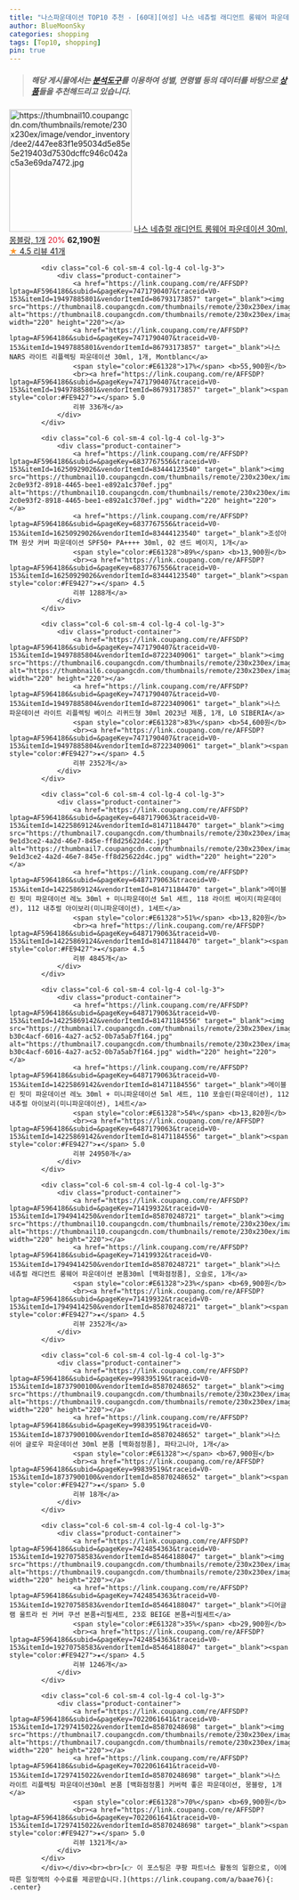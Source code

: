 ```yaml
---
title: "나스파운데이션 TOP10 추천 - [60대][여성] 나스 네츄럴 래디언트 롱웨어 파운데이션 30ml, 몽블랑, 1개"
author: BlueMoonSky
categories: shopping
tags: [Top10, shopping]
pin: true
---
```


> ##### 해당 게시물에서는 [**분석도구**](https://itemscout.io/)를 이용하여 **성별**, **연령별** 등의 데이터를 바탕으로 [**상품**](https://link.coupang.com/a/baae76)들을 추천해드리고 있습니다.
<div class="container"><div class="row">
            <div class="col-6 col-sm-4 col-lg-4 col-lg-3">
                <div class="product-container">
                    <a href="https://link.coupang.com/re/AFFSDP?lptag=AF5964186&subid=&pageKey=71419932&traceid=V0-153&itemId=264057823&vendorItemId=85870248727" target="_blank"><img src="https://thumbnail10.coupangcdn.com/thumbnails/remote/230x230ex/image/vendor_inventory/dee2/447ee83f1e95034d5e85e5e219403d7530dcffc946c042ac5a3e69da7472.jpg" alt="https://thumbnail10.coupangcdn.com/thumbnails/remote/230x230ex/image/vendor_inventory/dee2/447ee83f1e95034d5e85e5e219403d7530dcffc946c042ac5a3e69da7472.jpg" width="220" height="220"></a>
                    <a href="https://link.coupang.com/re/AFFSDP?lptag=AF5964186&subid=&pageKey=71419932&traceid=V0-153&itemId=264057823&vendorItemId=85870248727" target="_blank">나스 네츄럴 래디언트 롱웨어 파운데이션 30ml, 몽블랑, 1개</a>
                    <span style="color:#E61328">20%</span> <b>62,190원</b>
                    <br><a href="https://link.coupang.com/re/AFFSDP?lptag=AF5964186&subid=&pageKey=71419932&traceid=V0-153&itemId=264057823&vendorItemId=85870248727" target="_blank"><span style="color:#FE9427">★</span> 4.5
                    리뷰 41개</a>
                </div>
            </div>
            
            <div class="col-6 col-sm-4 col-lg-4 col-lg-3">
                <div class="product-container">
                    <a href="https://link.coupang.com/re/AFFSDP?lptag=AF5964186&subid=&pageKey=7471790407&traceid=V0-153&itemId=19497885801&vendorItemId=86793173857" target="_blank"><img src="https://thumbnail8.coupangcdn.com/thumbnails/remote/230x230ex/image/vendor_inventory/26a2/e42a35adab847dc5c87f34e871a321494517be6ec51bce536fd931cf8ecc.jpg" alt="https://thumbnail8.coupangcdn.com/thumbnails/remote/230x230ex/image/vendor_inventory/26a2/e42a35adab847dc5c87f34e871a321494517be6ec51bce536fd931cf8ecc.jpg" width="220" height="220"></a>
                    <a href="https://link.coupang.com/re/AFFSDP?lptag=AF5964186&subid=&pageKey=7471790407&traceid=V0-153&itemId=19497885801&vendorItemId=86793173857" target="_blank">나스 NARS 라이트 리플렉팅 파운데이션 30ml, 1개, Montblanc</a>
                    <span style="color:#E61328">17%</span> <b>55,900원</b>
                    <br><a href="https://link.coupang.com/re/AFFSDP?lptag=AF5964186&subid=&pageKey=7471790407&traceid=V0-153&itemId=19497885801&vendorItemId=86793173857" target="_blank"><span style="color:#FE9427">★</span> 5.0
                    리뷰 336개</a>
                </div>
            </div>
            
            <div class="col-6 col-sm-4 col-lg-4 col-lg-3">
                <div class="product-container">
                    <a href="https://link.coupang.com/re/AFFSDP?lptag=AF5964186&subid=&pageKey=6837767556&traceid=V0-153&itemId=16250929026&vendorItemId=83444123540" target="_blank"><img src="https://thumbnail10.coupangcdn.com/thumbnails/remote/230x230ex/image/retail/images/541227980276077-2c0e93f2-8918-4465-bee1-e892a1c370ef.jpg" alt="https://thumbnail10.coupangcdn.com/thumbnails/remote/230x230ex/image/retail/images/541227980276077-2c0e93f2-8918-4465-bee1-e892a1c370ef.jpg" width="220" height="220"></a>
                    <a href="https://link.coupang.com/re/AFFSDP?lptag=AF5964186&subid=&pageKey=6837767556&traceid=V0-153&itemId=16250929026&vendorItemId=83444123540" target="_blank">조성아TM 원샷 커버 파운데이션 SPF50+ PA++++ 30ml, 02 샌드 베이지, 1개</a>
                    <span style="color:#E61328">89%</span> <b>13,900원</b>
                    <br><a href="https://link.coupang.com/re/AFFSDP?lptag=AF5964186&subid=&pageKey=6837767556&traceid=V0-153&itemId=16250929026&vendorItemId=83444123540" target="_blank"><span style="color:#FE9427">★</span> 4.5
                    리뷰 1288개</a>
                </div>
            </div>
            
            <div class="col-6 col-sm-4 col-lg-4 col-lg-3">
                <div class="product-container">
                    <a href="https://link.coupang.com/re/AFFSDP?lptag=AF5964186&subid=&pageKey=7471790407&traceid=V0-153&itemId=19497885804&vendorItemId=87223409061" target="_blank"><img src="https://thumbnail6.coupangcdn.com/thumbnails/remote/230x230ex/image/vendor_inventory/f5a9/e776d8647f7479f238d1811279a7c0c6ebf95006f60d3f8e53b35fa159f3.jpg" alt="https://thumbnail6.coupangcdn.com/thumbnails/remote/230x230ex/image/vendor_inventory/f5a9/e776d8647f7479f238d1811279a7c0c6ebf95006f60d3f8e53b35fa159f3.jpg" width="220" height="220"></a>
                    <a href="https://link.coupang.com/re/AFFSDP?lptag=AF5964186&subid=&pageKey=7471790407&traceid=V0-153&itemId=19497885804&vendorItemId=87223409061" target="_blank">나스 파운데이션 라이트 리플렉팅 베이스 리퀴드형 30ml 2023년 제품, 1개, L0 SIBERIA</a>
                    <span style="color:#E61328">83%</span> <b>54,600원</b>
                    <br><a href="https://link.coupang.com/re/AFFSDP?lptag=AF5964186&subid=&pageKey=7471790407&traceid=V0-153&itemId=19497885804&vendorItemId=87223409061" target="_blank"><span style="color:#FE9427">★</span> 4.5
                    리뷰 2352개</a>
                </div>
            </div>
            
            <div class="col-6 col-sm-4 col-lg-4 col-lg-3">
                <div class="product-container">
                    <a href="https://link.coupang.com/re/AFFSDP?lptag=AF5964186&subid=&pageKey=6487179063&traceid=V0-153&itemId=14225869124&vendorItemId=81471184470" target="_blank"><img src="https://thumbnail7.coupangcdn.com/thumbnails/remote/230x230ex/image/retail/images/2930168446744557-9e1d3ce2-4a2d-46e7-845e-ff8d25622d4c.jpg" alt="https://thumbnail7.coupangcdn.com/thumbnails/remote/230x230ex/image/retail/images/2930168446744557-9e1d3ce2-4a2d-46e7-845e-ff8d25622d4c.jpg" width="220" height="220"></a>
                    <a href="https://link.coupang.com/re/AFFSDP?lptag=AF5964186&subid=&pageKey=6487179063&traceid=V0-153&itemId=14225869124&vendorItemId=81471184470" target="_blank">메이블린 핏미 파운데이션 레노 30ml + 미니파운데이션 5ml 세트, 118 라이트 베이지(파운데이션), 112 내추럴 아이보리(미니파운데이션), 1세트</a>
                    <span style="color:#E61328">51%</span> <b>13,820원</b>
                    <br><a href="https://link.coupang.com/re/AFFSDP?lptag=AF5964186&subid=&pageKey=6487179063&traceid=V0-153&itemId=14225869124&vendorItemId=81471184470" target="_blank"><span style="color:#FE9427">★</span> 4.5
                    리뷰 4845개</a>
                </div>
            </div>
            
            <div class="col-6 col-sm-4 col-lg-4 col-lg-3">
                <div class="product-container">
                    <a href="https://link.coupang.com/re/AFFSDP?lptag=AF5964186&subid=&pageKey=6487179063&traceid=V0-153&itemId=14225869142&vendorItemId=81471184556" target="_blank"><img src="https://thumbnail7.coupangcdn.com/thumbnails/remote/230x230ex/image/retail/images/2930267123101469-b30c4acf-6016-4a27-ac52-0b7a5ab7f164.jpg" alt="https://thumbnail7.coupangcdn.com/thumbnails/remote/230x230ex/image/retail/images/2930267123101469-b30c4acf-6016-4a27-ac52-0b7a5ab7f164.jpg" width="220" height="220"></a>
                    <a href="https://link.coupang.com/re/AFFSDP?lptag=AF5964186&subid=&pageKey=6487179063&traceid=V0-153&itemId=14225869142&vendorItemId=81471184556" target="_blank">메이블린 핏미 파운데이션 레노 30ml + 미니파운데이션 5ml 세트, 110 포슬린(파운데이션), 112 내추럴 아이보리(미니파운데이션), 1세트</a>
                    <span style="color:#E61328">54%</span> <b>13,820원</b>
                    <br><a href="https://link.coupang.com/re/AFFSDP?lptag=AF5964186&subid=&pageKey=6487179063&traceid=V0-153&itemId=14225869142&vendorItemId=81471184556" target="_blank"><span style="color:#FE9427">★</span> 5.0
                    리뷰 24950개</a>
                </div>
            </div>
            
            <div class="col-6 col-sm-4 col-lg-4 col-lg-3">
                <div class="product-container">
                    <a href="https://link.coupang.com/re/AFFSDP?lptag=AF5964186&subid=&pageKey=71419932&traceid=V0-153&itemId=17949414250&vendorItemId=85870248721" target="_blank"><img src="https://thumbnail10.coupangcdn.com/thumbnails/remote/230x230ex/image/vendor_inventory/dee2/447ee83f1e95034d5e85e5e219403d7530dcffc946c042ac5a3e69da7472.jpg" alt="https://thumbnail10.coupangcdn.com/thumbnails/remote/230x230ex/image/vendor_inventory/dee2/447ee83f1e95034d5e85e5e219403d7530dcffc946c042ac5a3e69da7472.jpg" width="220" height="220"></a>
                    <a href="https://link.coupang.com/re/AFFSDP?lptag=AF5964186&subid=&pageKey=71419932&traceid=V0-153&itemId=17949414250&vendorItemId=85870248721" target="_blank">나스 네츄럴 래디언트 롱웨어 파운데이션 본품30ml [백화점정품], 오슬로, 1개</a>
                    <span style="color:#E61328">23%</span> <b>69,900원</b>
                    <br><a href="https://link.coupang.com/re/AFFSDP?lptag=AF5964186&subid=&pageKey=71419932&traceid=V0-153&itemId=17949414250&vendorItemId=85870248721" target="_blank"><span style="color:#FE9427">★</span> 4.5
                    리뷰 2352개</a>
                </div>
            </div>
            
            <div class="col-6 col-sm-4 col-lg-4 col-lg-3">
                <div class="product-container">
                    <a href="https://link.coupang.com/re/AFFSDP?lptag=AF5964186&subid=&pageKey=99839519&traceid=V0-153&itemId=18737900100&vendorItemId=85870248652" target="_blank"><img src="https://thumbnail9.coupangcdn.com/thumbnails/remote/230x230ex/image/vendor_inventory/4c9c/f7d2d924111ef43c834196fe40d073c396f4de74c4ea6b9fa2c9b0a121e1.jpg" alt="https://thumbnail9.coupangcdn.com/thumbnails/remote/230x230ex/image/vendor_inventory/4c9c/f7d2d924111ef43c834196fe40d073c396f4de74c4ea6b9fa2c9b0a121e1.jpg" width="220" height="220"></a>
                    <a href="https://link.coupang.com/re/AFFSDP?lptag=AF5964186&subid=&pageKey=99839519&traceid=V0-153&itemId=18737900100&vendorItemId=85870248652" target="_blank">나스 쉬어 글로우 파운데이션 30ml 본품 [백화점정품], 파타고니아, 1개</a>
                    <span style="color:#E61328"></span> <b>67,900원</b>
                    <br><a href="https://link.coupang.com/re/AFFSDP?lptag=AF5964186&subid=&pageKey=99839519&traceid=V0-153&itemId=18737900100&vendorItemId=85870248652" target="_blank"><span style="color:#FE9427">★</span> 5.0
                    리뷰 18개</a>
                </div>
            </div>
            
            <div class="col-6 col-sm-4 col-lg-4 col-lg-3">
                <div class="product-container">
                    <a href="https://link.coupang.com/re/AFFSDP?lptag=AF5964186&subid=&pageKey=7424854363&traceid=V0-153&itemId=19270758583&vendorItemId=85464188047" target="_blank"><img src="https://thumbnail9.coupangcdn.com/thumbnails/remote/230x230ex/image/vendor_inventory/8ec6/eba90454ab9a4ca08ef77e70e489ee368be90411f09dadac05cab958116a.jpg" alt="https://thumbnail9.coupangcdn.com/thumbnails/remote/230x230ex/image/vendor_inventory/8ec6/eba90454ab9a4ca08ef77e70e489ee368be90411f09dadac05cab958116a.jpg" width="220" height="220"></a>
                    <a href="https://link.coupang.com/re/AFFSDP?lptag=AF5964186&subid=&pageKey=7424854363&traceid=V0-153&itemId=19270758583&vendorItemId=85464188047" target="_blank">디어글램 울트라 씬 커버 쿠션 본품+리필세트, 23호 BEIGE 본품+리필세트</a>
                    <span style="color:#E61328">35%</span> <b>29,900원</b>
                    <br><a href="https://link.coupang.com/re/AFFSDP?lptag=AF5964186&subid=&pageKey=7424854363&traceid=V0-153&itemId=19270758583&vendorItemId=85464188047" target="_blank"><span style="color:#FE9427">★</span> 4.5
                    리뷰 1246개</a>
                </div>
            </div>
            
            <div class="col-6 col-sm-4 col-lg-4 col-lg-3">
                <div class="product-container">
                    <a href="https://link.coupang.com/re/AFFSDP?lptag=AF5964186&subid=&pageKey=7022061641&traceid=V0-153&itemId=17297415022&vendorItemId=85870248698" target="_blank"><img src="https://thumbnail7.coupangcdn.com/thumbnails/remote/230x230ex/image/vendor_inventory/8b2a/f026081ae34a89f0bcee8fd3a2e555f732b523b22d4fca89d628aa419c71.jpg" alt="https://thumbnail7.coupangcdn.com/thumbnails/remote/230x230ex/image/vendor_inventory/8b2a/f026081ae34a89f0bcee8fd3a2e555f732b523b22d4fca89d628aa419c71.jpg" width="220" height="220"></a>
                    <a href="https://link.coupang.com/re/AFFSDP?lptag=AF5964186&subid=&pageKey=7022061641&traceid=V0-153&itemId=17297415022&vendorItemId=85870248698" target="_blank">나스 라이트 리플렉팅 파운데이션30ml 본품 [백화점정품] 커버력 좋은 파운데이션, 몽블랑, 1개</a>
                    <span style="color:#E61328">70%</span> <b>69,900원</b>
                    <br><a href="https://link.coupang.com/re/AFFSDP?lptag=AF5964186&subid=&pageKey=7022061641&traceid=V0-153&itemId=17297415022&vendorItemId=85870248698" target="_blank"><span style="color:#FE9427">★</span> 5.0
                    리뷰 1321개</a>
                </div>
            </div>
            </div></div><br><br>[👉 이 포스팅은 쿠팡 파트너스 활동의 일환으로, 이에 따른 일정액의 수수료를 제공받습니다.](https://link.coupang.com/a/baae76){: .center}